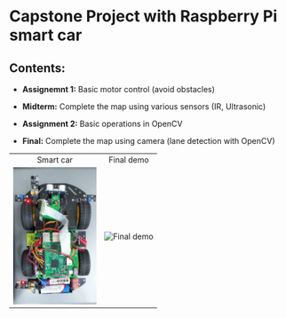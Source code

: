 # Capstone Project with Raspberry Pi smart car

## Contents:

- **Assignemnt 1:** Basic motor control (avoid obstacles)

- **Midterm:** Complete the map using various sensors (IR, Ultrasonic)

- **Assignment 2:** Basic operations in OpenCV

- **Final:** Complete the map using camera (lane detection with OpenCV)

<table>
   <tr align="center">
      <td>Smart car</td>
      <td>Final demo</td>
   </tr>
   <tr>
      <td>
         <img src="/Midterm/smart-car.jpg" width="150px" alt="Photo of Raspberry Pi smart car from top" />
      </td>
      <td>
         <img src="/Final/images/lane-detection-video.gif" alt="Final demo" />
      </td>
   </tr>
</table>

